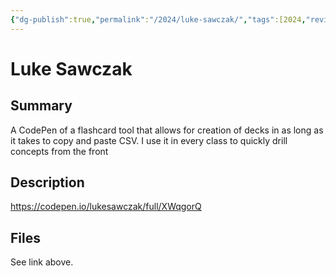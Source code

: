 ```yaml
---
{"dg-publish":true,"permalink":"/2024/luke-sawczak/","tags":[2024,"review"]}
---
```



# Luke Sawczak

## Summary

A CodePen of a flashcard tool that allows for creation of decks in as long as it takes to copy and paste CSV. I use it in every class to quickly drill concepts from the front

## Description

https://codepen.io/lukesawczak/full/XWqgorQ

## Files

See link above.
